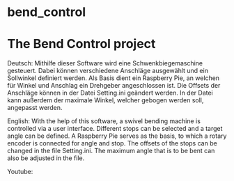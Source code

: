 # bend_control

The Bend Control project
=======================

Deutsch:
Mithilfe dieser Software wird eine Schwenkbiegemaschine gesteuert. Dabei können verschiedene Anschläge ausgewählt und ein Sollwinkel definiert werden. Als Basis dient ein Raspberry Pie, an welchen für Winkel und Anschlag ein Drehgeber angeschlossen ist. Die Offsets der Anschläge können in der Datei Setting.ini geändert werden. In der Datei kann außerdem der maximale Winkel, welcher gebogen werden soll, angepasst werden.


English:
With the help of this software, a swivel bending machine is controlled via a user interface. Different stops can be selected and a target angle can be defined. A Raspberry Pie serves as the basis, to which a rotary encoder is connected for angle and stop. The offsets of the stops can be changed in the file Setting.ini. The maximum angle that is to be bent can also be adjusted in the file.

Youtube:
